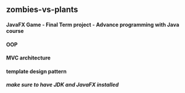 ## zombies-vs-plants
#### JavaFX Game - Final Term project - Advance programming with Java course
#### OOP
#### MVC architecture
#### template design pattern
##### make sure to have JDK and JavaFX installed
